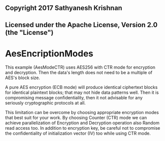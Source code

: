 ## Copyright 2017 Sathyanesh Krishnan

## Licensed under the Apache License, Version 2.0 (the "License")


# AesEncriptionModes

This example (AesModeCTR) uses AES256 with CTR mode for encryption and decryption. Then the data's length does not need to be a multiple of AES's block size.

A pure AES encryption (ECB mode) will produce identical ciphertext blocks for identical plaintext blocks; that may not hide data patterns well. 
Then it is compromising message confidentiality, 
then it not advisable for any seriously cryptographic protocols at all. 
  
This limitation can be overcome by choosing appropriate encryption modes that best suit for your work. 
By choosing Counter (CTR) mode we can achieve parallelization of Encryption and Decryption operation also Random read access too. 
In addition to encryption key, be careful not to compromise the confidentiality of initialization vector (IV) too while using CTR mode.

